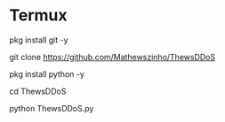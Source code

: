 # Termux
pkg install git -y

git clone https://github.com/Mathewszinho/ThewsDDoS

pkg install python -y

cd ThewsDDoS

python ThewsDDoS.py
